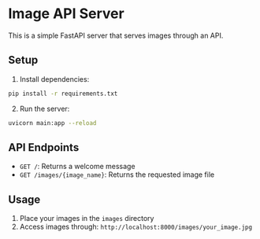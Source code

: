 # Image API Server

This is a simple FastAPI server that serves images through an API.

## Setup

1. Install dependencies:
```bash
pip install -r requirements.txt
```

2. Run the server:
```bash
uvicorn main:app --reload
```

## API Endpoints

- `GET /`: Returns a welcome message
- `GET /images/{image_name}`: Returns the requested image file

## Usage

1. Place your images in the `images` directory
2. Access images through: `http://localhost:8000/images/your_image.jpg`